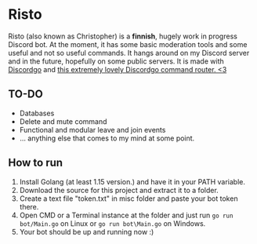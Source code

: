 # Risto

Risto (also known as Christopher) is a **finnish**, hugely work in progress Discord bot. At the moment, it has some basic moderation tools and some useful and not so useful commands.
It hangs around on my Discord server and in the future, hopefully on some public servers. It is made with [Discordgo](https://github.com/bwmarrin/discordgo) and [this extremely lovely Discordgo command router. <3](https://github.com/lus/dgc)

## TO-DO
- Databases
- Delete and mute command
- Functional and modular leave and join events
- ... anything else that comes to my mind at some point.

## How to run
1. Install Golang (at least 1.15 version.) and have it in your PATH variable.
2. Download the source for this project and extract it to a folder.
3. Create a text file "token.txt" in misc folder and paste your bot token there.
4. Open CMD or a Terminal instance at the folder and just run `go run bot/Main.go` on Linux or `go run bot\Main.go` on Windows.
5. Your bot should be up and running now :)
